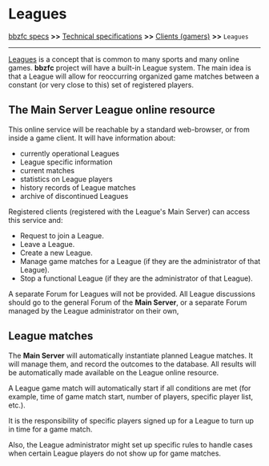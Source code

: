 # Leagues

[bbzfc specs](../bbzfc_specs.md) **>>** [Technical specifications](technical_specifications.md) **>>** [Clients (gamers)](clients_gamers.md) **>>** `Leagues`

---

[Leagues](https://en.wikipedia.org/wiki/Sports_league) is a concept that is common to many sports and many online games.
**bbzfc** project will have a built-in League system. The main idea is that a League will allow for reoccurring
organized game matches between a constant (or very close to this) set of registered players.


## The Main Server League online resource

This online service will be reachable by a standard web-browser, or from inside a game client. It will have information
about:

- currently operational Leagues
- League specific information
- current matches
- statistics on League players
- history records of League matches
- archive of discontinued Leagues

Registered clients (registered with the League's Main Server) can access this service and:

- Request to join a League.
- Leave a League.
- Create a new League.
- Manage game matches for a League (if they are the administrator of that League).
- Stop a functional League (if they are the administrator of that League).

A separate Forum for Leagues will not be provided. All League discussions should go to the general Forum of the
**Main Server**, or a separate Forum managed by the League administrator on their own,


## League matches

The **Main Server** will automatically instantiate planned League matches. It will manage them, and record
the outcomes to the database. All results will be automatically made available on the League online resource.

A League game match will automatically start if all conditions are met (for example, time of game match start, number of
players, specific player list, etc.).

It is the responsibility of specific players signed up for a League to turn up in time for a game match.

Also, the League administrator might set up specific rules to handle cases when certain League players do not
show up for game matches.
